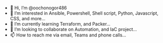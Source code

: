 - 👋 Hi, I’m @oochonogor486
- 👀 I’m interested in Ansible, Powershell, Shell script, Python, Javascript, CSS, and more...
- 🌱 I’m currently learning Terraform, and Packer...
- 💞️ I’m looking to collaborate on Automation, and IaC project...
- 📫 How to reach me via email, Teams and phone calls...

<!---
oochonogor486/oochonogor486 is a ✨ special ✨ repository because its `README.md` (this file) appears on your GitHub profile.
You can click the Preview link to take a look at your changes.
--->
